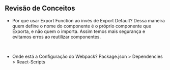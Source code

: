 ## Revisão de Conceitos

 - Por que usar Export Function ao invés de Export Default?
 Dessa maneira quem define o nome do componente é o próprio componente que Exporta, e não quem o importa. Assim temos mais segurança e evitamos erros ao reutilizar componentes.

 <br>

 - Onde está a Configuração do Webpack?
 Package.json > Dependencies > React-Scripts

<br>

